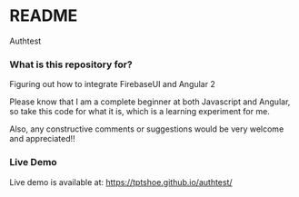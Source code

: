 # README #

Authtest

### What is this repository for? ###

Figuring out how to integrate FirebaseUI and Angular 2


Please know that I am a complete beginner at both Javascript and Angular, so take this code for
what it is, which is a learning experiment for me.

Also, any constructive comments or suggestions would be very welcome and appreciated!!

### Live Demo ###
Live demo is available at:
https://tptshoe.github.io/authtest/